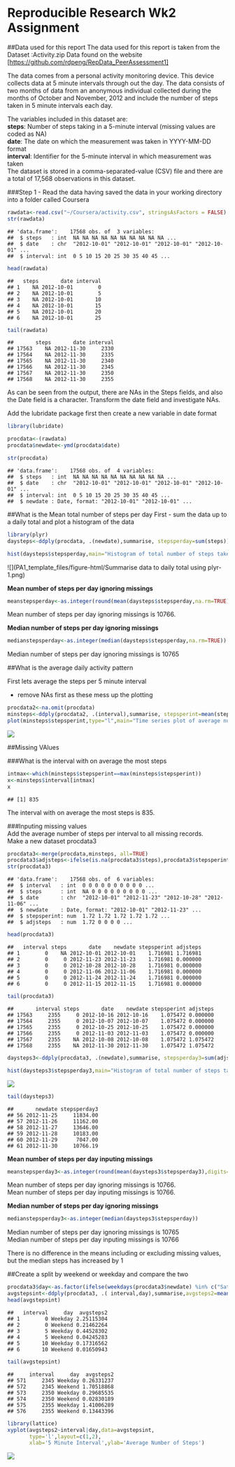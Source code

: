 # Reproducible Research Wk2 Assignment




##Data used for this report
The data used for this report is taken from the Dataset :Activity.zip Data found on the website
[https://github.com/rdpeng/RepData_PeerAssessment1]

The data comes from a personal activity monitoring device. This device collects data at 5 minute intervals through out the day. The data consists of two months of data from an anonymous individual collected during the months of October and November, 2012 and include the number of steps taken in 5 minute intervals each day.

The variables included in this dataset are:  
**steps**: Number of steps taking in a 5-minute interval (missing values are coded as NA)  
**date**: The date on which the measurement was taken in YYYY-MM-DD format  
**interval**: Identifier for the 5-minute interval in which measurement was taken  
The dataset is stored in a comma-separated-value (CSV) file and there are a total of 17,568 observations in this dataset.

###Step 1 - Read the data having saved the data in your working directory into a folder called Coursera

```r
rawdata<-read.csv("~/Coursera/activity.csv", stringsAsFactors = FALSE)
str(rawdata)
```

```
## 'data.frame':	17568 obs. of  3 variables:
##  $ steps   : int  NA NA NA NA NA NA NA NA NA NA ...
##  $ date    : chr  "2012-10-01" "2012-10-01" "2012-10-01" "2012-10-01" ...
##  $ interval: int  0 5 10 15 20 25 30 35 40 45 ...
```

```r
head(rawdata)
```

```
##   steps       date interval
## 1    NA 2012-10-01        0
## 2    NA 2012-10-01        5
## 3    NA 2012-10-01       10
## 4    NA 2012-10-01       15
## 5    NA 2012-10-01       20
## 6    NA 2012-10-01       25
```

```r
tail(rawdata)
```

```
##       steps       date interval
## 17563    NA 2012-11-30     2330
## 17564    NA 2012-11-30     2335
## 17565    NA 2012-11-30     2340
## 17566    NA 2012-11-30     2345
## 17567    NA 2012-11-30     2350
## 17568    NA 2012-11-30     2355
```

As can be seen from the output, there are NAs in the Steps fields, and also the Date field is a character. 
Transform the date field and investigate NAs. 

Add the lubridate package first then create a new variable in date format

```r
library(lubridate)
```




```r
procdata<-(rawdata)
procdata$newdate<-ymd(procdata$date)

str(procdata)
```

```
## 'data.frame':	17568 obs. of  4 variables:
##  $ steps   : int  NA NA NA NA NA NA NA NA NA NA ...
##  $ date    : chr  "2012-10-01" "2012-10-01" "2012-10-01" "2012-10-01" ...
##  $ interval: int  0 5 10 15 20 25 30 35 40 45 ...
##  $ newdate : Date, format: "2012-10-01" "2012-10-01" ...
```



##What is the Mean total number of steps per day
First - sum the data up to a daily total and plot a histogram of the data

```r
library(plyr)
daysteps<-ddply(procdata, .(newdate),summarise, stepsperday=sum(steps))

hist(daysteps$stepsperday,main="Histogram of total number of steps taken each day",ylab="number of days", xlab="Number of steps")
```

![](PA1_template_files/figure-html/Summarise data to daily total using plyr-1.png)<!-- -->
  
**Mean number of steps per day ignoring missings**

```r
meanstepsperday<-as.integer(round(mean(daysteps$stepsperday,na.rm=TRUE),digits=0))
```

Mean number of steps per day ignoring missings is 10766.

**Median number of steps per day ignoring missings**

```r
medianstepsperday<-as.integer(median(daysteps$stepsperday,na.rm=TRUE))
```
 
Median number of steps per day ignoring missings is 10765

##What is the average daily activity pattern

First lets average the steps per 5 minute interval
 - remove NAs first as these mess up the plotting

```r
procdata2<-na.omit(procdata)
minsteps<-ddply(procdata2, .(interval),summarise, stepsperint=mean(steps))
plot(minsteps$stepsperint,type="l",main="Time series plot of average number of steps per interval",ylab="Average number of steps", xlab="5 minute interval", ylim=c(0,250), lwd=5,col="red")
```

![](PA1_template_files/figure-html/unnamed-chunk-5-1.png)<!-- -->
  
##Missing VAlues

###What is the interval with on average the most steps 


```r
intmax<-which(minsteps$stepsperint==max(minsteps$stepsperint))
x<-minsteps$interval[intmax]
x
```

```
## [1] 835
```
  
The interval with on average the most steps is 835.



###Inputing missing values  
Add the average number of steps per interval to all missing records.   
Make a new dataset procdata3


```r
procdata3<-merge(procdata,minsteps, all=TRUE)
procdata3$adjsteps<-ifelse(is.na(procdata3$steps),procdata3$stepsperint,procdata3$steps)
str(procdata3)
```

```
## 'data.frame':	17568 obs. of  6 variables:
##  $ interval   : int  0 0 0 0 0 0 0 0 0 0 ...
##  $ steps      : int  NA 0 0 0 0 0 0 0 0 0 ...
##  $ date       : chr  "2012-10-01" "2012-11-23" "2012-10-28" "2012-11-06" ...
##  $ newdate    : Date, format: "2012-10-01" "2012-11-23" ...
##  $ stepsperint: num  1.72 1.72 1.72 1.72 1.72 ...
##  $ adjsteps   : num  1.72 0 0 0 0 ...
```

```r
head(procdata3)
```

```
##   interval steps       date    newdate stepsperint adjsteps
## 1        0    NA 2012-10-01 2012-10-01    1.716981 1.716981
## 2        0     0 2012-11-23 2012-11-23    1.716981 0.000000
## 3        0     0 2012-10-28 2012-10-28    1.716981 0.000000
## 4        0     0 2012-11-06 2012-11-06    1.716981 0.000000
## 5        0     0 2012-11-24 2012-11-24    1.716981 0.000000
## 6        0     0 2012-11-15 2012-11-15    1.716981 0.000000
```

```r
tail(procdata3)
```

```
##       interval steps       date    newdate stepsperint adjsteps
## 17563     2355     0 2012-10-16 2012-10-16    1.075472 0.000000
## 17564     2355     0 2012-10-07 2012-10-07    1.075472 0.000000
## 17565     2355     0 2012-10-25 2012-10-25    1.075472 0.000000
## 17566     2355     0 2012-11-03 2012-11-03    1.075472 0.000000
## 17567     2355    NA 2012-10-08 2012-10-08    1.075472 1.075472
## 17568     2355    NA 2012-11-30 2012-11-30    1.075472 1.075472
```


```r
daysteps3<-ddply(procdata3, .(newdate),summarise, stepsperday3=sum(adjsteps))

hist(daysteps3$stepsperday3,main="Histogram of total number of steps taken each day -with missings imputed",ylab="number of days", xlab="Number of steps")
```

![](PA1_template_files/figure-html/unnamed-chunk-8-1.png)<!-- -->

```r
tail(daysteps3)
```

```
##       newdate stepsperday3
## 56 2012-11-25     11834.00
## 57 2012-11-26     11162.00
## 58 2012-11-27     13646.00
## 59 2012-11-28     10183.00
## 60 2012-11-29      7047.00
## 61 2012-11-30     10766.19
```

**Mean number of steps per day inputing missings**

```r
meanstepsperday3<-as.integer(round(mean(daysteps3$stepsperday3),digits=0))
```

Mean number of steps per day ignoring missings is 10766.  
Mean number of steps per day inputing missings is 10766.

**Median number of steps per day ignoring missings**

```r
medianstepsperday3<-as.integer(median(daysteps3$stepsperday))
```
 
Median number of steps per day ignoring missings is 10765  
Median number of steps per day inputing missings is 10766
  
There is no difference in the means including or excluding missing values, but the median steps has increased by 1


##Create a split by weekend or weekday and compare the two


```r
procdata3$day<-as.factor(ifelse(weekdays(procdata3$newdate) %in% c("Saturday","Sunday"),"Weekend","Weekday"))
avgstepsint<-ddply(procdata3, .( interval,day),summarise,avgsteps2=mean(adjsteps))
head(avgstepsint)
```

```
##   interval     day  avgsteps2
## 1        0 Weekday 2.25115304
## 2        0 Weekend 0.21462264
## 3        5 Weekday 0.44528302
## 4        5 Weekend 0.04245283
## 5       10 Weekday 0.17316562
## 6       10 Weekend 0.01650943
```

```r
tail(avgstepsint)
```

```
##     interval     day  avgsteps2
## 571     2345 Weekday 0.26331237
## 572     2345 Weekend 1.70518868
## 573     2350 Weekday 0.29685535
## 574     2350 Weekend 0.02830189
## 575     2355 Weekday 1.41006289
## 576     2355 Weekend 0.13443396
```



```r
library(lattice)
xyplot(avgsteps2~interval|day,data=avgstepsint,
       type='l',layout=c(1,2),
       xlab='5 Minute Interval',ylab='Average Number of Steps')
```

![](PA1_template_files/figure-html/unnamed-chunk-12-1.png)<!-- -->


